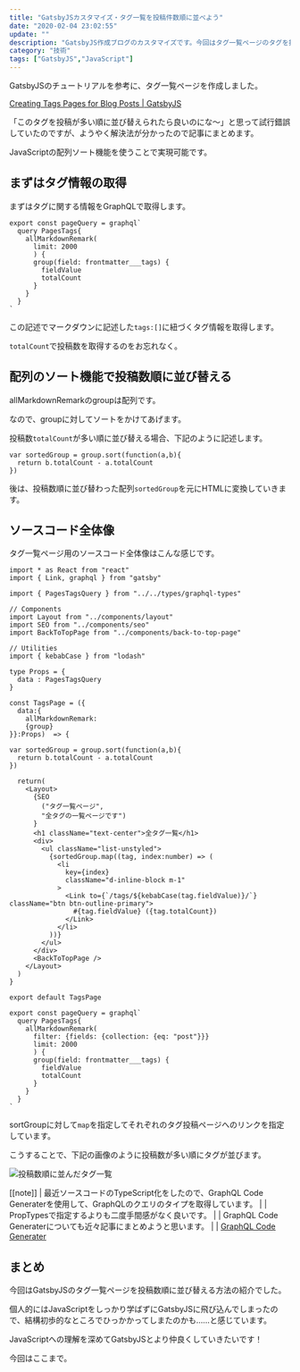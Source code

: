 ```yaml
---
title: "GatsbyJSカスタマイズ・タグ一覧を投稿件数順に並べよう"
date: "2020-02-04 23:02:55"
update: ""
description: "GatsbyJS作成ブログのカスタマイズです。今回はタグ一覧ページのタグを投稿件数が多い順に並び替えをしてみました。"
category: "技術"
tags: ["GatsbyJS","JavaScript"]
---
```


GatsbyJSのチュートリアルを参考に、タグ一覧ページを作成しました。

[Creating Tags Pages for Blog Posts | GatsbyJS](https://www.gatsbyjs.org/docs/adding-tags-and-categories-to-blog-posts/)

「このタグを投稿が多い順に並び替えられたら良いのにな～」と思って試行錯誤していたのですが、ようやく解決法が分かったので記事にまとめます。

JavaScriptの配列ソート機能を使うことで実現可能です。

## まずはタグ情報の取得

まずはタグに関する情報をGraphQLで取得します。

```tsx{8}
export const pageQuery = graphql`
  query PagesTags{
    allMarkdownRemark(
      limit: 2000
      ) {
      group(field: frontmatter___tags) {
        fieldValue
        totalCount
      }
    }
  }
`
```

この記述でマークダウンに記述した`tags:[]`に紐づくタグ情報を取得します。

`totalCount`で投稿数を取得するのをお忘れなく。

## 配列のソート機能で投稿数順に並び替える

allMarkdownRemarkのgroupは配列です。

なので、groupに対してソートをかけてあげます。

投稿数`totalCount`が多い順に並び替える場合、下記のように記述します。

```tsx
var sortedGroup = group.sort(function(a,b){
  return b.totalCount - a.totalCount
})
```

後は、投稿数順に並び替わった配列`sortedGroup`を元にHTMLに変換していきます。

## ソースコード全体像

タグ一覧ページ用のソースコード全体像はこんな感じです。

```tsx
import * as React from "react"
import { Link, graphql } from "gatsby"

import { PagesTagsQuery } from "../../types/graphql-types"

// Components
import Layout from "../components/layout"
import SEO from "../components/seo"
import BackToTopPage from "../components/back-to-top-page"

// Utilities
import { kebabCase } from "lodash"

type Props = {
  data : PagesTagsQuery
}

const TagsPage = ({
  data:{
    allMarkdownRemark:
    {group}
}}:Props)  => {

var sortedGroup = group.sort(function(a,b){
  return b.totalCount - a.totalCount
})

  return(
    <Layout>
      {SEO
        ("タグ一覧ページ",
        "全タグの一覧ページです")
      }
      <h1 className="text-center">全タグ一覧</h1>
      <div>
        <ul className="list-unstyled">
          {sortedGroup.map((tag, index:number) => (
            <li
              key={index}
              className="d-inline-block m-1"
            >
              <Link to={`/tags/${kebabCase(tag.fieldValue)}/`} className="btn btn-outline-primary">
                #{tag.fieldValue} ({tag.totalCount})
              </Link>
            </li>
          ))}
        </ul>
      </div>
      <BackToTopPage />  
    </Layout>
  )
}

export default TagsPage

export const pageQuery = graphql`
  query PagesTags{
    allMarkdownRemark(
      filter: {fields: {collection: {eq: "post"}}}
      limit: 2000
      ) {
      group(field: frontmatter___tags) {
        fieldValue
        totalCount
      }
    }
  }
`
```

sortGroupに対して`map`を指定してそれぞれのタグ投稿ページへのリンクを指定しています。

こうすることで、下記の画像のように投稿数が多い順にタグが並びます。

![投稿数順に並んだタグ一覧](img/2020-02-04/gatsby_sorted_taglist.png "gatsby_sorted_taglist.png")

[[note]]
| 最近ソースコードのTypeScript化をしたので、GraphQL Code Generaterを使用して、GraphQLのクエリのタイプを取得しています。
|
| PropTypesで指定するよりも二度手間感がなく良いです。
|
| GraphQL Code Generaterについても近々記事にまとめようと思います。
|
| [GraphQL Code Generater](https://graphql-code-generator.com/)

## まとめ

今回はGatsbyJSのタグ一覧ページを投稿数順に並び替える方法の紹介でした。

個人的にはJavaScriptをしっかり学ばずにGatsbyJSに飛び込んでしまったので、結構初歩的なところでひっかかってしまたのかも……と感じています。

JavaScriptへの理解を深めてGatsbyJSとより仲良くしていきたいです！

今回はここまで。
